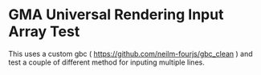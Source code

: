 # GMA Universal Rendering Input Array Test

This uses a custom gbc ( https://github.com/neilm-fourjs/gbc_clean ) and test a couple of different method for inputing multiple lines.

